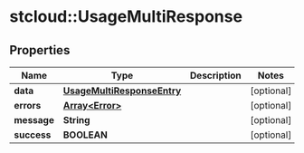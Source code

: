 # stcloud::UsageMultiResponse

## Properties
| Name        | Type                                                      | Description | Notes      |
| ----------- | --------------------------------------------------------- | ----------- | ---------- |
| **data**    | [**UsageMultiResponseEntry**](UsageMultiResponseEntry.md) |             | [optional] |
| **errors**  | [**Array&lt;Error&gt;**](Error.md)                        |             | [optional] |
| **message** | **String**                                                |             | [optional] |
| **success** | **BOOLEAN**                                               |             | [optional] |

